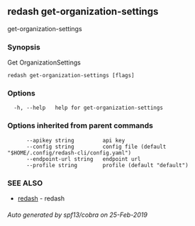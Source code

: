 ## redash get-organization-settings

get-organization-settings

### Synopsis

Get OrganizationSettings

```
redash get-organization-settings [flags]
```

### Options

```
  -h, --help   help for get-organization-settings
```

### Options inherited from parent commands

```
      --apikey string         api key
      --config string         config file (default "$HOME/.config/redash-cli/config.yaml")
      --endpoint-url string   endpoint url
      --profile string        profile (default "default")
```

### SEE ALSO

* [redash](redash.md)	 - redash

###### Auto generated by spf13/cobra on 25-Feb-2019
